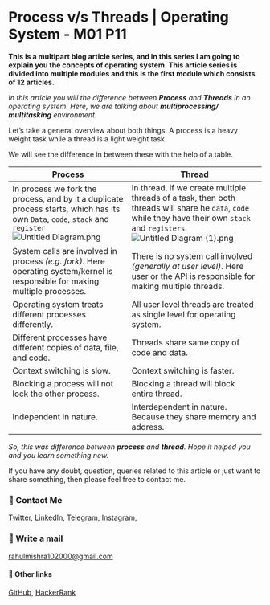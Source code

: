 # Process v/s Threads | Operating System - M01 P11

**This is a multipart blog article series, and in this series I am going to explain you the concepts of operating system. This article series is divided into multiple modules and this is the first module which consists of 12 articles.**

_In this article you will the difference between **Process** and **Threads** in an operating system. Here, we are talking about **multiprocessing/ multitasking** environment._

Let’s take a general overview about both things. A process is a heavy weight task while a thread is a light weight task.

We will see the difference in between these with the help of a table.

Process | Thread |
---| --- |
In process we fork the process, and by it a duplicate process starts, which has its own `Data`, `code`, `stack` and `register` ![Untitled Diagram.png](https://cdn.hashnode.com/res/hashnode/image/upload/v1605527872948/lSN96Lf9J.png)| In thread, if we create multiple threads of a task, then both threads will share he `data`, `code` while they have their own `stack` and `registers`. ![Untitled Diagram (1).png](https://cdn.hashnode.com/res/hashnode/image/upload/v1605527884640/lAdRNjumd.png)|
System calls are involved in process _(e.g. fork)_. Here operating system/kernel is responsible for making multiple processes. |There is no system call involved _(generally at user level)_. Here user or the API is responsible for making multiple threads. |
Operating system treats different processes differently. | All user level threads are treated as single level for operating system. |
Different processes have different copies of data, file, and code. | Threads share same copy of code and data. |
Context switching is slow. | Context switching is faster. |
Blocking a process will not lock the other process. | Blocking a thread will block entire thread. | 
Independent in nature. | Interdependent in nature. Because they share memory and address. | 

_So, this was difference between **process** and **thread**. Hope it helped you and you learn something new._

If you have any doubt, question, queries related to this article or just want to share something, then please feel free to contact me.

### 📱 Contact Me

[Twitter](https://twitter.com/r_mishra10),
[LinkedIn](https://www.linkedin.com/in/rahul-mishra-66210b185),
[Telegram](https://t.me/rahul_mishra10),
[Instagram](https://www.instagram.com/rahul_mishra10/?hl=en),

### 📧 Write a mail
<rahulmishra102000@gmail.com>

#### 🚀 Other links

[GitHub](https://github.com/rahulMishra05),
[HackerRank](https://www.hackerrank.com/rahulmishra10201)